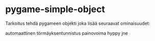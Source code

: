 # pygame-simple-object


Tarkoitus tehdä pygameen objekti joka lisää seuraavat ominaisuudet:

automaattinen törmäyksentunnistus
painovoima
hyppy
jne

